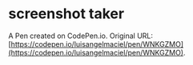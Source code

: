 # screenshot taker

A Pen created on CodePen.io. Original URL: [https://codepen.io/luisangelmaciel/pen/WNKGZMO](https://codepen.io/luisangelmaciel/pen/WNKGZMO).

